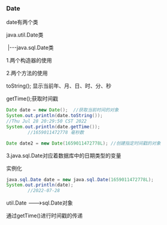 ### Date



date有两个类

java.util.Date类

​		  |---java.sql.Date类

1.两个构造器的使用



2.两个方法的使用

toString(); 显示当前年、月、日、时、分、秒

getTime();获取时间戳

```java
Date date = new Date();  //获取当前时间的对象
System.out.println(date.toString());
//Thu Jul 28 20:29:50 CST 2022
System.out.println(date.getTime());
        //1659011472778 毫秒数

Date date2 = new Date(1659011472778L); //创建指定时间戳的对象
```



3.java.sql.Date对应着数据库中的日期类型的变量

实例化

```java
java.sql.Date date = new java.sql.Date(1659011472778L);
System.out.println(date);
        //2022-07-28
```

util.Date --->sql.Date对象

通过getTime()进行时间戳的传递